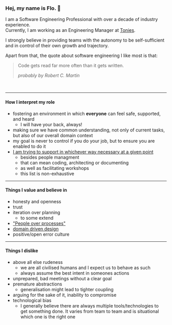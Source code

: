 ### Hej, my name is Flo. 👋

I am a Software Engineering Professional with over a decade of industry experience. <br>
Currently, I am working as an Engineering Manager at [Tonies](https://tonies.com/de-de/).

I strongly believe in providing teams with the autonomy to be self-sufficient and in control of their own growth and trajectory.
<br>

Apart from that, the quote about software engineering I like most is that:

> Code gets read far more often than it gets written.
>
> _probably by Robert C. Martin_
<br>

___

#### How I interpret my role

- fostering an environment in which __everyone__ can feel safe, supported, and heard
  - I will have your back, always!
- making sure we have common understanding, not only of current tasks, but also of our overall domain context
- my goal is never to control if you do your job, but to ensure you are enabled to do it
- [I am trying to support in whichever way necessary at a given point](https://en.wikipedia.org/wiki/Servant_leadership)
  - besides people managment
  - that can mean coding, architecting or documenting
  - as well as facilitating workshops
  - this list is non-exhaustive
___

#### Things I value and believe in

- honesty and openness
- trust
- iteration over planning
  - to some extend
- ["People over processes"](https://agilemanifesto.org/)
- [domain driven design](https://en.wikipedia.org/wiki/Domain-driven_design)
- positive/open error culture

___

#### Things I dislike

- above all else rudeness
  - we are all civilised humans and I expect us to behave as such
  - always assume the best intent in someones actions
- unprepared, bad meetings without a clear goal
- premature abstractions
  - generalisation might lead to tighter coupling
- arguing for the sake of it, inability to compromise
- technological bias
  - I generally believe there are always multiple tools/technologies to get something done. It varies from team to team and is situational which one is the right one
